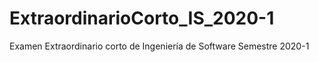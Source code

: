 # ExtraordinarioCorto_IS_2020-1
Examen Extraordinario corto de Ingeniería de Software Semestre 2020-1

